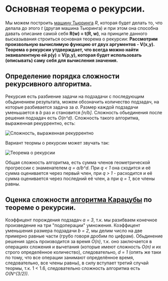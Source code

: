 # Основная теорема о рекурсии.
Мы можем построить [машину Тьюринга](https://ru.wikipedia.org/wiki/%D0%9C%D0%B0%D1%88%D0%B8%D0%BD%D0%B0_%D0%A2%D1%8C%D1%8E%D1%80%D0%B8%D0%BD%D0%B3%D0%B0) *R*, которая будет делать то, что делала до этого *t* (другая машина Тьюринга) и при этом она способна давать описание самой себя **R(w) = t(R, w)**, на принципе данного высказывания строиться основная теорема о рекурсии:
**Рассмотрим произвольную вычислимую функцию от двух аргументов - V(x,y). Теорема о рекурсии утдверждает, что всегда можно найти эквивалентную ей p(y) = V(p,y), которая будет использовать (описывать) саму себя для вычисления значения.**
## Определение порядка сложности рекурсивного алгоритма.
Рекурсия есть разбиение задачи на подзадачи с последующим обьдинением результата, можем обозначить количество подзадач, на которые разбивается задача за *a*. Размер каждой подзадачи уменьшается в *b* раз и становится *[n/b]*.
Сложность обьединения после решения подзадач есть *O(n^d)*. Сложность такого алгоритма, выраженная рекуррентно, есть:

![Сложность, выраженная рекуррентно](https://i.imgur.com/hayOVeW.png)

Вариант теормы о рекурсии может звучать так:

![Теорема о рекурсии](https://i.imgur.com/XH4uZit.png)

Общая сложность алгоритма, есть сумма членов геометрической прогрессии с знаменателем *q = a/b^d*. При *q < 1* она сходится и её сумма оценивается через первый член, при *q > 1* - расходится и её сумма оценивается через последний её член, а при *q = 1*, все члены равны.
## Оценка сложности [алгоритма Карацубы](https://github.com/6dba/Circle-of-Geniuses/blob/main/Task_1/1.6-Calculating_Long_Numbers.md#%D0%BF%D1%80%D0%B5%D0%B8%D0%BC%D1%83%D1%89%D0%B5%D1%81%D1%82%D0%B2%D0%B0-%D0%B2-%D0%B2%D1%8B%D1%87%D0%B8%D1%81%D0%BB%D0%B5%D0%BD%D0%B8%D1%8F%D1%85-%D0%B0%D0%BB%D0%B3%D0%BE%D1%80%D0%B8%D1%82%D0%BC-%D0%BA%D0%B0%D1%80%D0%B0%D1%86%D1%83%D0%B1%D1%8B) по теореме о рекурсии.
Коэффицент порождения подзадач *a = 3*, т.к. мы разибваем конечное произведение на три "подоперации" умножения. Коэффицент уменьшения размера подзадачи *b = 2*, мы делим число на две примерно равные части (грубо говоря дробим по цифрам). Обьдинение решения здесь производится за время *O(n)*, т.к. оно заключается в операциях сложения и вычетания (которые имеют сложность *O(n)* и их строго определённое количество), следовательно, *d = 1* (опять же таки по тому, что все операции занимают определённое время, следовательно, все члены равны), в силу вступает третий случай теормы, т.к. 1 < 1.6, следовательно сложность алгоритма есть *O(N^(3/2))*.
